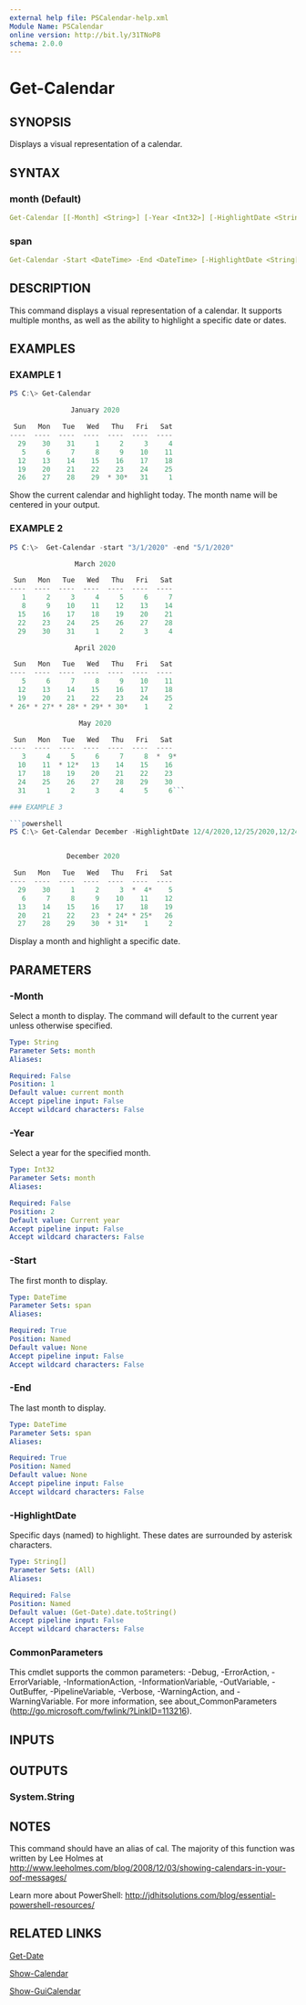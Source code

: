 ```yaml
---
external help file: PSCalendar-help.xml
Module Name: PSCalendar
online version: http://bit.ly/31TNoP8
schema: 2.0.0
---
```


# Get-Calendar

## SYNOPSIS

Displays a visual representation of a calendar.

## SYNTAX

### month (Default)

```yaml
Get-Calendar [[-Month] <String>] [-Year <Int32>] [-HighlightDate <String[]>] [<CommonParameters>]
```

### span

```yaml
Get-Calendar -Start <DateTime> -End <DateTime> [-HighlightDate <String[]>] [<CommonParameters>]
```

## DESCRIPTION

This command displays a visual representation of a calendar. It supports multiple months, as well as the ability to highlight a specific date or dates.

## EXAMPLES

### EXAMPLE 1

```powershell
PS C:\> Get-Calendar

               January 2020

 Sun   Mon   Tue   Wed   Thu   Fri   Sat
----  ----  ----  ----  ----  ----  ----
  29    30    31     1     2     3     4
   5     6     7     8     9    10    11
  12    13    14    15    16    17    18
  19    20    21    22    23    24    25
  26    27    28    29  * 30*   31     1
```

Show the current calendar and highlight today. The month name will be centered in your output.

### EXAMPLE 2

```powershell
PS C:\>  Get-Calendar -start "3/1/2020" -end "5/1/2020"

                March 2020

 Sun   Mon   Tue   Wed   Thu   Fri   Sat
----  ----  ----  ----  ----  ----  ----
   1     2     3     4     5     6     7
   8     9    10    11    12    13    14
  15    16    17    18    19    20    21
  22    23    24    25    26    27    28
  29    30    31     1     2     3     4

                April 2020

 Sun   Mon   Tue   Wed   Thu   Fri   Sat
----  ----  ----  ----  ----  ----  ----
   5     6     7     8     9    10    11
  12    13    14    15    16    17    18
  19    20    21    22    23    24    25
* 26* * 27* * 28* * 29* * 30*    1     2

                 May 2020

 Sun   Mon   Tue   Wed   Thu   Fri   Sat
----  ----  ----  ----  ----  ----  ----
   3     4     5     6     7     8  *  9*
  10    11  * 12*   13    14    15    16
  17    18    19    20    21    22    23
  24    25    26    27    28    29    30
  31     1     2     3     4     5     6```

### EXAMPLE 3

```powershell
PS C:\> Get-Calendar December -HighlightDate 12/4/2020,12/25/2020,12/24/2020,12/31/2020


              December 2020

 Sun   Mon   Tue   Wed   Thu   Fri   Sat
----  ----  ----  ----  ----  ----  ----
  29    30     1     2     3  *  4*    5
   6     7     8     9    10    11    12
  13    14    15    16    17    18    19
  20    21    22    23  * 24* * 25*   26
  27    28    29    30  * 31*    1     2
```

Display a month and highlight a specific date.

## PARAMETERS

### -Month

Select a month to display. The command will default to the current year unless otherwise specified.

```yaml
Type: String
Parameter Sets: month
Aliases:

Required: False
Position: 1
Default value: current month
Accept pipeline input: False
Accept wildcard characters: False
```

### -Year

Select a year for the specified month.

```yaml
Type: Int32
Parameter Sets: month
Aliases:

Required: False
Position: 2
Default value: Current year
Accept pipeline input: False
Accept wildcard characters: False
```

### -Start

The first month to display.

```yaml
Type: DateTime
Parameter Sets: span
Aliases:

Required: True
Position: Named
Default value: None
Accept pipeline input: False
Accept wildcard characters: False
```

### -End

The last month to display.

```yaml
Type: DateTime
Parameter Sets: span
Aliases:

Required: True
Position: Named
Default value: None
Accept pipeline input: False
Accept wildcard characters: False
```

### -HighlightDate

Specific days (named) to highlight. These dates are surrounded by asterisk characters.

```yaml
Type: String[]
Parameter Sets: (All)
Aliases:

Required: False
Position: Named
Default value: (Get-Date).date.toString()
Accept pipeline input: False
Accept wildcard characters: False
```

### CommonParameters

This cmdlet supports the common parameters: -Debug, -ErrorAction, -ErrorVariable, -InformationAction, -InformationVariable, -OutVariable, -OutBuffer, -PipelineVariable, -Verbose, -WarningAction, and -WarningVariable.
For more information, see about_CommonParameters (http://go.microsoft.com/fwlink/?LinkID=113216).

## INPUTS

## OUTPUTS

### System.String

## NOTES

This command should have an alias of cal. The majority of this function was written by Lee Holmes at http://www.leeholmes.com/blog/2008/12/03/showing-calendars-in-your-oof-messages/

Learn more about PowerShell: http://jdhitsolutions.com/blog/essential-powershell-resources/

## RELATED LINKS

[Get-Date]()

[Show-Calendar]()

[Show-GuiCalendar]()
